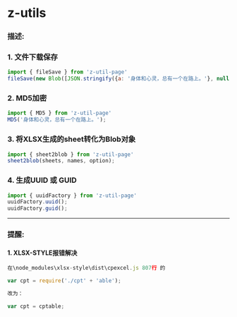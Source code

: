# z-utils

### 描述:

### 1. 文件下载保存

``` javascript
import { fileSave } from 'z-util-page'
fileSave(new Blob([JSON.stringify({a: '身体和心灵，总有一个在路上。'}, null, 2)], {type : 'application/json'}), 'test.json');
```

### 2. MD5加密

``` javascript
import { MD5 } from 'z-util-page'
MD5('身体和心灵，总有一个在路上。');
```

### 3.  将XLSX生成的sheet转化为Blob对象

``` javascript
import { sheet2blob } from 'z-util-page'
sheet2blob(sheets, names, option);
```

### 4.  生成UUID  或  GUID

``` javascript
import { uuidFactory } from 'z-util-page'
uuidFactory.uuid();
uuidFactory.guid();
```

---
### 提醒:

#### 1. XLSX-STYLE报错解决

````javascript
在\node_modules\xlsx-style\dist\cpexcel.js 807行 的

var cpt = require('./cpt' + 'able');

改为：

var cpt = cptable;
````